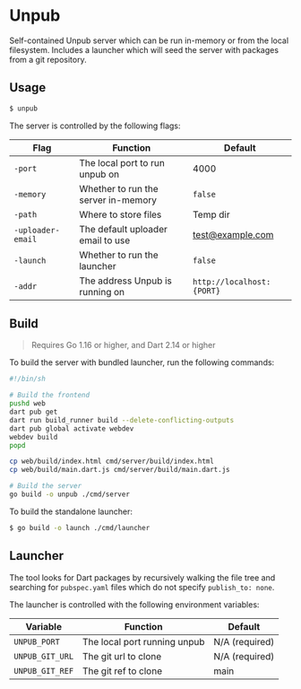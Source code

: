 # Unpub

Self-contained Unpub server which can be run in-memory or from the local filesystem. Includes a launcher which will seed the server with packages from a git repository.

## Usage

```bash
$ unpub
```

The server is controlled by the following flags:

| Flag              | Function                            | Default                   |
| ----------------- | ----------------------------------- | ------------------------- |
| `-port`           | The local port to run unpub on      | 4000                      |
| `-memory`         | Whether to run the server in-memory | `false`                   |
| `-path`           | Where to store files                | Temp dir                  |
| `-uploader-email` | The default uploader email to use   | test@example.com          |
| `-launch`         | Whether to run the launcher         | `false`                   |
| `-addr`           | The address Unpub is running on     | `http://localhost:{PORT}` |

## Build

> Requires Go 1.16 or higher, and Dart 2.14 or higher

To build the server with bundled launcher, run the following commands:

```sh
#!/bin/sh

# Build the frontend
pushd web
dart pub get
dart run build_runner build --delete-conflicting-outputs
dart pub global activate webdev
webdev build
popd

cp web/build/index.html cmd/server/build/index.html
cp web/build/main.dart.js cmd/server/build/main.dart.js

# Build the server
go build -o unpub ./cmd/server
```

To build the standalone launcher:

```sh
$ go build -o launch ./cmd/launcher
```

## Launcher

The tool looks for Dart packages by recursively walking the file tree and searching for `pubspec.yaml` files which do not specify `publish_to: none`.

The launcher is controlled with the following environment variables:

| Variable        | Function                     | Default        |
| --------------- | ---------------------------- | -------------- |
| `UNPUB_PORT`    | The local port running unpub | N/A (required) |
| `UNPUB_GIT_URL` | The git url to clone         | N/A (required) |
| `UNPUB_GIT_REF` | The git ref to clone         | main           |
